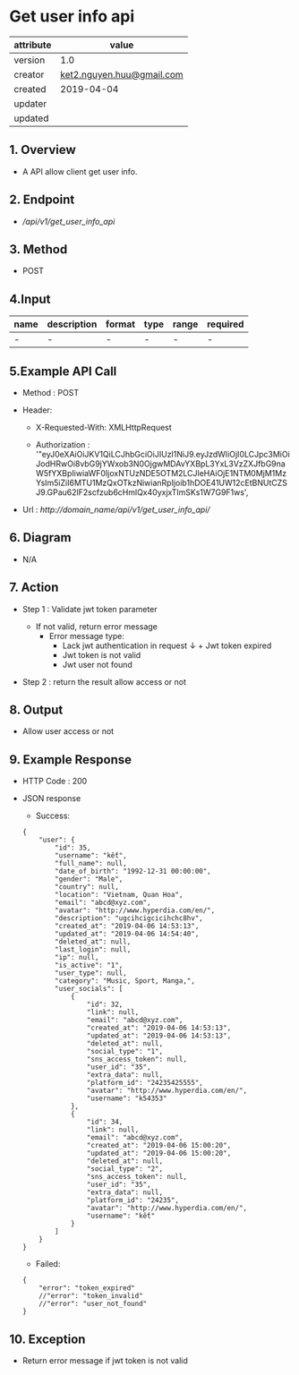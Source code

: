# Get user info api   

| attribute | value |
|-----------|-------|
| version   | 1.0   |
| creator   | ket2.nguyen.huu@gmail.com |
| created   | 2019-04-04 |
| updater   | 
| updated   |  |

## 1. Overview 

- A API allow client get user info.

## 2. Endpoint

- */api/v1/get_user_info_api*

## 3. Method

- POST

## 4.Input 

name  | description| format | type | range | required
--- | ---| ---| ---|---|---
- |- |- |- |- |- 


## 5.Example API Call

- Method : POST

- Header: 
    - X-Requested-With: XMLHttpRequest
    
    - Authorization : '"eyJ0eXAiOiJKV1QiLCJhbGciOiJIUzI1NiJ9.eyJzdWIiOjI0LCJpc3MiOiJodHRwOi8vbG9jYWxob3N0OjgwMDAvYXBpL3YxL3VzZXJfbG9naW5fYXBpIiwiaWF0IjoxNTUzNDE5OTM2LCJleHAiOjE1NTM0MjM1MzYsIm5iZiI6MTU1MzQxOTkzNiwianRpIjoib1hDOE41UW12cEtBNUtCZSJ9.GPau62lF2scfzub6cHmlQx40yxjxTlmSKs1W7G9F1ws',        
        
- Url : *http://domain_name/api/v1/get_user_info_api/*

## 6. Diagram 

- N/A

## 7. Action

- Step 1 : Validate jwt token  parameter
    + If not valid, return error message
        + Error message type: 
            + Lack jwt authentication in request
    ↓       + Jwt token expired
            + Jwt token is not valid
            + Jwt user not found

- Step 2 : return the result allow access or not

## 8. Output

- Allow user access or not  

## 9. Example Response 

- HTTP Code : 200

- JSON response 
    
    + Success:
    
    ```
    {
        "user": {
            "id": 35,
            "username": "kết",
            "full_name": null,
            "date_of_birth": "1992-12-31 00:00:00",
            "gender": "Male",
            "country": null,
            "location": "Vietnam, Quan Hoa",
            "email": "abcd@xyz.com",
            "avatar": "http://www.hyperdia.com/en/",
            "description": "ugcihcigcicihchc8hv",
            "created_at": "2019-04-06 14:53:13",
            "updated_at": "2019-04-06 14:54:40",
            "deleted_at": null,
            "last_login": null,
            "ip": null,
            "is_active": "1",
            "user_type": null,
            "category": "Music, Sport, Manga,",
            "user_socials": [
                {
                    "id": 32,
                    "link": null,
                    "email": "abcd@xyz.com",
                    "created_at": "2019-04-06 14:53:13",
                    "updated_at": "2019-04-06 14:53:13",
                    "deleted_at": null,
                    "social_type": "1",
                    "sns_access_token": null,
                    "user_id": "35",
                    "extra_data": null,
                    "platform_id": "24235425555",
                    "avatar": "http://www.hyperdia.com/en/",
                    "username": "k54353"
                },
                {
                    "id": 34,
                    "link": null,
                    "email": "abcd@xyz.com",
                    "created_at": "2019-04-06 15:00:20",
                    "updated_at": "2019-04-06 15:00:20",
                    "deleted_at": null,
                    "social_type": "2",
                    "sns_access_token": null,
                    "user_id": "35",
                    "extra_data": null,
                    "platform_id": "24235",
                    "avatar": "http://www.hyperdia.com/en/",
                    "username": "kết"
                }
            ]
        }
    }
    ```
    
    + Failed: 
    
    ```
    {
        "error": "token_expired"
        //"error": "token_invalid"
        //"error": "user_not_found"
    }
    ```

## 10. Exception

- Return error message if jwt token is not valid 